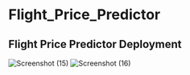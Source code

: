 # Flight_Price_Predictor
## Flight Price Predictor Deployment
![Screenshot (15)](https://github.com/gbr-git/Flight_Price_Predictor/assets/77921685/aaf10a0b-e879-4ede-821f-805f1779e2db)
![Screenshot (16)](https://github.com/gbr-git/Flight_Price_Predictor/assets/77921685/36ecef6d-163a-48f8-aecb-81d95ac65c7c)

